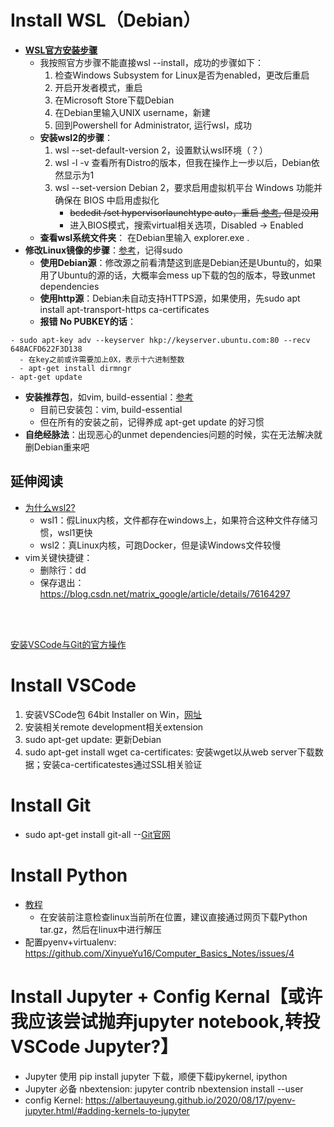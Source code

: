 # Install WSL（Debian）

- **[WSL官方安装步骤](https://docs.microsoft.com/en-us/windows/wsl/install)**
  - 我按照官方步骤不能直接wsl --install，成功的步骤如下：
    1. 检查Windows Subsystem for Linux是否为enabled，更改后重启
    2. 开启开发者模式，重启
    3. 在Microsoft Store下载Debian
    4. 在Debian里输入UNIX username，新建
    5. 回到Powershell for Administrator, 运行wsl，成功
  - **安装wsl2的步骤**：
    1. wsl --set-default-version 2，设置默认wsl环境（？）
    2. wsl -l -v 查看所有Distro的版本，但我在操作上一步以后，Debian依然显示为1
    3. wsl --set-version Debian 2，要求启用虚拟机平台 Windows 功能并确保在 BIOS 中启用虚拟化
        - ~~bcdedit /set hypervisorlaunchtype auto，重启 [参考](https://www.jianshu.com/p/12040389e0e2), 但是没用~~
        - 进入BIOS模式，搜索virtual相关选项，Disabled -> Enabled
  - **查看wsl系统文件夹**： 在Debian里输入 explorer.exe .
- **修改Linux镜像的步骤**：[参考](https://blog.csdn.net/qq_38238114/article/details/104584376)，记得sudo
  - **使用Debian源**：修改源之前看清楚这到底是Debian还是Ubuntu的，如果用了Ubuntu的源的话，大概率会mess up下载的包的版本，导致unmet dependencies
  - **使用http源**：Debian未自动支持HTTPS源，如果使用，先sudo apt install apt-transport-https ca-certificates
  - **报错 No PUBKEY的话**：
<!--     直接改GPG Error，理论上应该如下操作，不过我缺失了 gnupg, gnupg2 and gnupg1这些包，得先装上 -->
    - sudo apt-key adv --keyserver hkp://keyserver.ubuntu.com:80 --recv 648ACFD622F3D138
      - 在key之前或许需要加上0X，表示十六进制整数
      - apt-get install dirmngr
    - apt-get update
- **安装推荐包**，如vim, build-essential：[参考](https://sysin.org/blog/debian-11-install/#17-%E5%AE%89%E8%A3%85%E5%BF%85%E5%A4%87%E5%B7%A5%E5%85%B7)
  - 目前已安装包：vim, build-essential
  - 但在所有的安装之前，记得养成 apt-get update 的好习惯
- **自绝经脉法**：出现恶心的unmet dependencies问题的时候，实在无法解决就删Debian重来吧


## 延伸阅读
- [为什么wsl2?](https://docs.microsoft.com/en-us/windows/wsl/compare-versions)
  - wsl1：假Linux内核，文件都存在windows上，如果符合这种文件存储习惯，wsl1更快
  - wsl2：真Linux内核，可跑Docker，但是读Windows文件较慢
- vim关键快捷键：
  - 删除行：dd
  - 保存退出：https://blog.csdn.net/matrix_google/article/details/76164297

</br>
</br>

[安装VSCode与Git的官方操作](https://docs.microsoft.com/en-us/windows/wsl/tutorials/wsl-vscode)

# Install VSCode
1. 安装VSCode包 64bit Installer on Win，[网址](https://code.visualstudio.com/download#)
2. 安装相关remote development相关extension
3. sudo apt-get update: 更新Debian
4. sudo apt-get install wget ca-certificates: 安装wget以从web server下载数据；安装ca-certificatestes通过SSL相关验证

# Install Git
- sudo apt-get install git-all --[Git官网](https://github.com/git-guides/install-git)

# Install Python
- [教程](https://linuxize.com/post/how-to-install-python-3-8-on-debian-10/)
  - 在安装前注意检查linux当前所在位置，建议直接通过网页下载Python tar.gz，然后在linux中进行解压
- 配置pyenv+virtualenv: https://github.com/XinyueYu16/Computer_Basics_Notes/issues/4

# Install Jupyter + Config Kernal【或许我应该尝试抛弃jupyter notebook,转投VSCode Jupyter?】
- Jupyter 使用 pip install jupyter 下载，顺便下载ipykernel, ipython 
- Jupyter 必备 nbextension: jupyter contrib nbextension install --user
- config Kernel: https://albertauyeung.github.io/2020/08/17/pyenv-jupyter.html/#adding-kernels-to-jupyter



